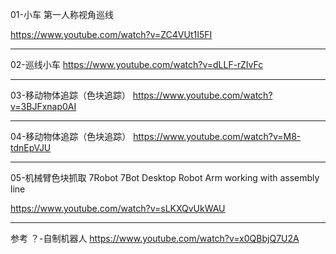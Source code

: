 
01-小车 第一人称视角巡线

https://www.youtube.com/watch?v=ZC4VUt1I5FI

--------------------------
02-巡线小车
https://www.youtube.com/watch?v=dLLF-rZIvFc

--------------------------

03-移动物体追踪（色块追踪）
https://www.youtube.com/watch?v=3BJFxnap0AI

--------------------------
04-移动物体追踪（色块追踪）
https://www.youtube.com/watch?v=M8-tdnEpVJU

--------------------------
05-机械臂色块抓取 7Robot
7Bot Desktop Robot Arm working with assembly line

https://www.youtube.com/watch?v=sLKXQvUkWAU


------------------------------------
参考
？-自制机器人
https://www.youtube.com/watch?v=x0QBbjQ7U2A
